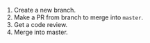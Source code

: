 1. Create a new branch.
2. Make a PR from branch to merge into `master`.
3. Get a code review.
4. Merge into master.
